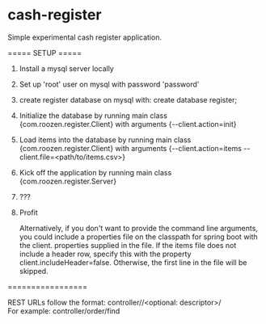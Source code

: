 # cash-register
Simple experimental cash register application.  

===== SETUP =====  
1. Install a mysql server locally  
2. Set up 'root' user on mysql with password 'password'  
3. create register database on mysql with: create database register;  
4. Initialize the database by running main class {com.roozen.register.Client} with arguments {--client.action=init}  
5. Load items into the database by running main class {com.roozen.register.Client} with arguments {--client.action=items --client.file=<path/to/items.csv>}  
6. Kick off the application by running main class {com.roozen.register.Server}  
7. ???  
8. Profit  
  
   Alternatively, if you don't want to provide the command line arguments, you could include a properties file on the
classpath for spring boot with the client.<property> properties supplied in the file. If the items file does not include
a header row, specify this with the property client.includeHeader=false. Otherwise, the first line in the file will be
skipped.
  
=================

REST URLs follow the format: controller/<controller name>/<optional: descriptor>/<action>  
For example: controller/order/find  